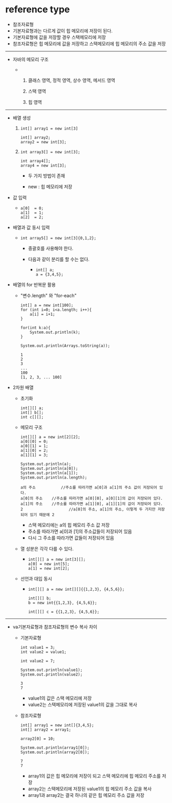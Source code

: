 # reference type

-  참조자료형
  - 기본자료형과는 다르게 값이 힙 메모리에 저장이 된다.
  - 기본자료형에 값을 저장할 경우 스택메모리에 저장
  - 참조자료형은 힙 메모리에 값을 저장하고 스택메모리에 힙 메모리의 주소 값을 저장

-----

- 자바의 메모리 구조

  - 1. 클래스 영역, 정적 영역, 상수 영역, 메서드 영역

    2. 스택 영역

    3. 힙 영역

-----

- 배열 생성

  1. ```
     int[] array1 = new int[3]
     
     int[] array2;
     array2 = new int[3];
     ```

  2. ```
     int array3[] = new int[3];
     
     int array4[];
     array4 = new int[3];
     ```

     - 두 가지 방법이 존재

     - new : 힙 메모리에 저장

- 값 입력

  - ```
    a[0]  = 0;
    a[1]  = 1;
    a[2]  = 2;
    ```

- 배열과 값 동시 입력

  - ```
    int array5[] = new int[3]{0,1,2};
    ```

    - 중괄호를 사용해야 한다.
    
    - 다음과 같이 분리를 할 수는 없다.
    
      - ```
        int[] a;
        a = {3,4,5};
        ```
  
- 배열의 for 반복문 활용

  - "변수.length" 와 "for-each"
  
    ```
    int[] a = new int[100];
    for (int i=0; i<a.length; i++){
    	a[i] = i+1;
    }
    
    for(int k:a){
    	System.out.println(k);
    }
    
    System.out.println(Arrays.toString(a));
    ```
  
    ```
    1
    2
    3
    ...
    100
    [1, 2, 3, ... 100]
    ```
  
- 2차원 배열

  - 초기화
  
    ```
    int[][] a;
    int[] b[];
    int c[][];
    ```
  
  - 메모리 구조
  
    ```
    int[][] a = new int[2][2];
    a[0][0] = 0;
    a[0][1] = 1;
    a[1][0] = 2;
    a[1][1] = 3;
    
    System.out.println(a);
    System.out.println(a[0]);
    System.out.println(a[1]);
    System.out.println(a.length);
    ```
  
    ```
    a의 주소			//주소를 따라가면 a[0]과 a[1]의 주소 값이 저장되어 있다.
    a[0]의 주소	//주소를 따라가면 a[0][0], a[0][1]의 값이 저장되어 있다.
    a[1]의 주소	//주소를 따라가면 a[1][0], a[1][1]의 값이 저장되어 있다.
    2					 //a[0]의 주소, a[1]의 주소, 이렇게 두 가지만 저장되어 있기 때문에 2
    ```
  
    - 스택 메모리에는 a의 힙 메모리 주소 값 저장
    - 주소를 따라가면 a[0]과 [1]의 주소값들이 저장되어 있음
    - 다시 그 주소를 따라가면 값들이 저장되어 있음
  
  - 열 성분은 각각 다를 수 있다.
  
    - ```
      int[][] a = new int[3][];
      a[0] = new int[5];
      a[1] = new int[2];
      ```
  
  - 선언과 대입 동시
  
    - ```
      int[][] a = new int[][]{{1,2,3}, {4,5,6}};
      
      int[][] b;
      b = new int{{1,2,3}, {4,5,6}};
      
      int[][] c = {{1,2,3}, {4,5,6}};
      ```
  
      
  

-----

- va기본자료형과 참조자료형의 변수 복사 차이

  - 기본자료형
  
    ```
    int value1 = 3;
    int value2 = value1;
    
    int value2 = 7;
    
    System.out.println(value1);
    System.out.println(value2);
    ```
  
    ```
    3
    7
    ```
  
    - value1의 값은 스택 메모리에 저장
    - value2는 스택메모리에 저장된 value1의 값을 그대로 복사
  
  - 참조자료형
  
    ```
    int[] array1 = new int[]{3,4,5};
    int[] array2 = array1;
    
    array2[0] = 10;
    
    System.out.println(array1[0]);
    System.out.println(array2[0]);
    ```
  
    ```
    7
    7
    ```
  
    - array1의 값은 힙 메모리에 저장이 되고 스택 메모리에 힙 메모리 주소를 저장
    - array2는 스택메모리에 저장된 value1의 힙 메모리 주소 값을 복사
    - array1과 array2는 결국 하나의 같은 힙 메모리 주소 값을 저장